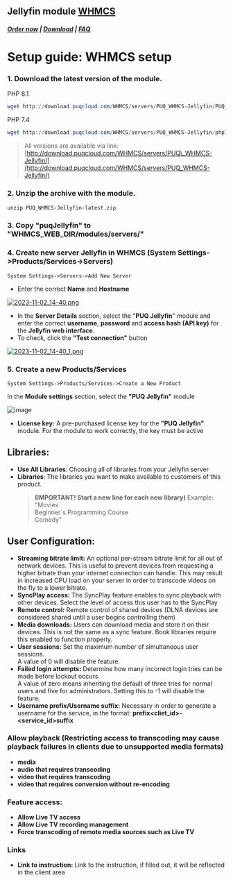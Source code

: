 ## Jellyfin module **[WHMCS](https://puqcloud.com/link.php?id=77)**

#####  [Order now](https://puqcloud.com/whmcs-module-jellyfin.php) | [Download](https://download.puqcloud.com/WHMCS/servers/PUQ_WHMCS-Jellyfin/) | [FAQ](https://faq.puqcloud.com/)

# Setup guide: WHMCS setup

### 1. Download the latest version of the module.

PHP 8.1

```Powershell
wget http://download.puqcloud.com/WHMCS/servers/PUQ_WHMCS-Jellyfin/PUQ_WHMCS-Jellyfin-latest.zip
```

PHP 7.4

```Powershell
wget http://download.puqcloud.com/WHMCS/servers/PUQ_WHMCS-Jellyfin/php74/PUQ_WHMCS-Jellyfin-latest.zip
```

>All versions are available via link: [http://download.puqcloud.com/WHMCS/servers/PUQ\_WHMCS-Jellyfin/](http://download.puqcloud.com/WHMCS/servers/PUQ_WHMCS-Jellyfin/)

### 2. Unzip the archive with the module.

```Powershell
unzip PUQ_WHMCS-Jellyfin-latest.zip
```

### 3. Copy "puqJellyfin" to "WHMCS\_WEB\_DIR/modules/servers/"

### 4. Create new server Jellyfin in WHMCS (System Settings-&gt;Products/Services-&gt;Servers)

```
System Settings->Servers->Add New Server
```

- Enter the correct **Name** and **Hostname**

[![2023-11-02_14-40.png](https://doc.puq.info/uploads/images/gallery/2023-11/scaled-1680-/2023-11-02-14-40.png)](https://doc.puq.info/uploads/images/gallery/2023-11/2023-11-02-14-40.png)

- In the **Server Details** section, select the "**PUQ Jellyfin**" module and enter the correct **username**, **password** and **access hash (API key)** for the **Jellyfin web interface**.
- To check, click the **"Test connection"** button

[![2023-11-02_14-40_1.png](https://doc.puq.info/uploads/images/gallery/2023-11/scaled-1680-/2023-11-02-14-40-1.png)](https://doc.puq.info/uploads/images/gallery/2023-11/2023-11-02-14-40-1.png)

### 5. Create a new Products/Services

```
System Settings->Products/Services->Create a New Product
```

In the **Module settings** section, select the **"PUQ Jellyfin"** module

![image](https://github.com/PUQ-sp-z-o-o/WHMCS-Module-Jellyfin/assets/81689153/a245c828-743d-49b2-a00c-d33207d4c790)

- **License key:** A pre-purchased license key for the **"PUQ Jellyfin"** module. For the module to work correctly, the key must be active

## Libraries:

- **Use All Libraries**: Choosing all of libraries from your Jellyfin server
- **Libraries**: The libraries you want to make available to customers of this product.
    >**(IMPORTANT! Start a new line for each new library)**
    Example:  
    "Movies  
    Beginner`s Programming Course  
    Comedy"

## User Configuration:

- **Streaming bitrate limit:** An optional per-stream bitrate limit for all out of network devices. This is useful to prevent devices from requesting a higher bitrate than your internet connection can handle. This may result in increased CPU load on your server in order to transcode videos on the fly to a lower bitrate.
- **SyncPlay access:** The SyncPlay feature enables to sync playback with other devices. Select the level of access this user has to the SyncPlay
- **Remote control:** Remote control of shared devices (DLNA devices are considered shared until a user begins controlling them)
- **Media downloads:** Users can download media and store it on their devices. This is not the same as a sync feature. Book libraries require this enabled to function properly.
- **User sessions:** Set the maximum number of simultaneous user sessions. <div>A value of 0 will disable the feature.</div>
- ****Failed login attempts:**** Determine how many incorrect login tries can be made before lockout occurs. <div>A value of zero means inheriting the default of three tries for normal users and five for administrators. Setting this to -1 will disable the feature.</div>
- **Username prefix/Username suffix:** Necessary in order to generate a username for the service, in the format: **prefix&lt;cliet\_id&gt;-&lt;service\_id&gt;suffix**

### Allow playback (Restricting access to transcoding may cause playback failures in clients due to unsupported media formats)

- **media**
- **audio that requires transcoding**
- **video that requires transcoding**
- **video that requires conversion without re-encoding**

### Feature access:

- **Allow Live TV access**
- **Allow Live TV recording management**
- **Force transcoding of remote media sources such as Live TV**

### Links

- **Link to instruction:** Link to the instruction, if filled out, it will be reflected in the client area
